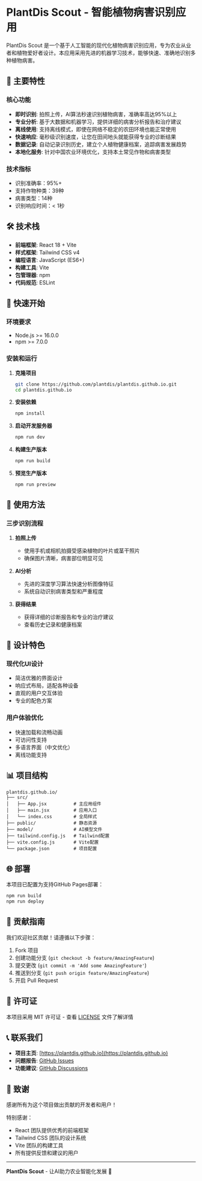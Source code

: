 # PlantDis Scout - 智能植物病害识别应用

PlantDis Scout 是一个基于人工智能的现代化植物病害识别应用，专为农业从业者和植物爱好者设计。本应用采用先进的机器学习技术，能够快速、准确地识别多种植物病害。

## 🌟 主要特性

### 核心功能
- **即时识别**: 拍照上传，AI算法秒速识别植物病害，准确率高达95%以上
- **专业分析**: 基于大数据和机器学习，提供详细的病害分析报告和治疗建议
- **离线使用**: 支持离线模式，即使在网络不稳定的农田环境也能正常使用
- **快速响应**: 毫秒级识别速度，让您在田间地头就能获得专业的诊断结果
- **数据记录**: 自动记录识别历史，建立个人植物健康档案，追踪病害发展趋势
- **本地化服务**: 针对中国农业环境优化，支持本土常见作物和病害类型

### 技术指标
- 识别准确率：95%+
- 支持作物种类：39种
- 病害类型：14种
- 识别响应时间：< 1秒

## 🛠️ 技术栈

- **前端框架**: React 18 + Vite
- **样式框架**: Tailwind CSS v4
- **编程语言**: JavaScript (ES6+)
- **构建工具**: Vite
- **包管理器**: npm
- **代码规范**: ESLint

## 🚀 快速开始

### 环境要求

- Node.js >= 16.0.0
- npm >= 7.0.0

### 安装和运行

1. **克隆项目**
   ```bash
   git clone https://github.com/plantdis/plantdis.github.io.git
   cd plantdis.github.io
   ```

2. **安装依赖**
   ```bash
   npm install
   ```

3. **启动开发服务器**
   ```bash
   npm run dev
   ```

4. **构建生产版本**
   ```bash
   npm run build
   ```

5. **预览生产版本**
   ```bash
   npm run preview
   ```

## 📱 使用方法

### 三步识别流程

1. **拍照上传**
   - 使用手机或相机拍摄受感染植物的叶片或茎干照片
   - 确保图片清晰，病害部位明显可见

2. **AI分析**
   - 先进的深度学习算法快速分析图像特征
   - 系统自动识别病害类型和严重程度

3. **获得结果**
   - 获得详细的诊断报告和专业的治疗建议
   - 查看历史记录和健康档案

## 🎨 设计特色

### 现代化UI设计
- 简洁优雅的界面设计
- 响应式布局，适配各种设备
- 直观的用户交互体验
- 专业的配色方案

### 用户体验优化
- 快速加载和流畅动画
- 可访问性支持
- 多语言界面（中文优化）
- 离线功能支持

## 📊 项目结构

```
plantdis.github.io/
├── src/
│   ├── App.jsx          # 主应用组件
│   ├── main.jsx         # 应用入口
│   └── index.css        # 全局样式
├── public/              # 静态资源
├── model/               # AI模型文件
├── tailwind.config.js   # Tailwind配置
├── vite.config.js       # Vite配置
└── package.json         # 项目配置
```

## 🌐 部署

本项目已配置为支持GitHub Pages部署：

```bash
npm run build
npm run deploy
```

## 🤝 贡献指南

我们欢迎社区贡献！请遵循以下步骤：

1. Fork 项目
2. 创建功能分支 (`git checkout -b feature/AmazingFeature`)
3. 提交更改 (`git commit -m 'Add some AmazingFeature'`)
4. 推送到分支 (`git push origin feature/AmazingFeature`)
5. 开启 Pull Request

## 📄 许可证

本项目采用 MIT 许可证 - 查看 [LICENSE](LICENSE) 文件了解详情

## 📞 联系我们

- **项目主页**: [https://plantdis.github.io](https://plantdis.github.io)
- **问题报告**: [GitHub Issues](https://github.com/plantdis/plantdis.github.io/issues)
- **功能建议**: [GitHub Discussions](https://github.com/plantdis/plantdis.github.io/discussions)

## 🙏 致谢

感谢所有为这个项目做出贡献的开发者和用户！

特别感谢：
- React 团队提供优秀的前端框架
- Tailwind CSS 团队的设计系统
- Vite 团队的构建工具
- 所有提供反馈和建议的用户

---

**PlantDis Scout** - 让AI助力农业智能化发展 🌱
